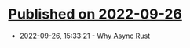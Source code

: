 # [Published on 2022-09-26](index.md)

* [2022-09-26, 15:33:21](https://lobste.rs/s/kdvidx/why_async_rust) - [Why Async Rust](https://blog.yoshuawuyts.com/why-async-rust/)
